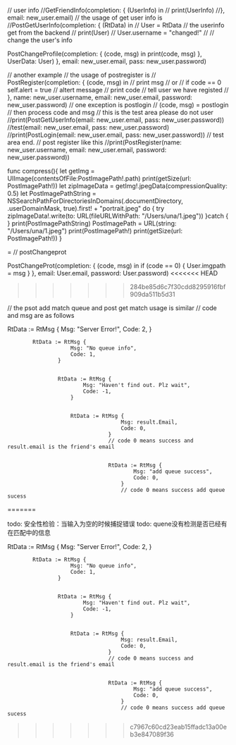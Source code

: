 // user info
//GetFriendInfo(completion: { (UserInfo) in
//    print(UserInfo)
//}, email: new_user.email)
// the usage of get user info is
//PostGetUserInfo(completion: { (RtData) in
//    User = RtData // the userinfo get from the backend
//    print(User)
//    User.username = "changed!"
//    // change the user's info

   PostChangeProfile(completion: { (code, msg) in
        print(code, msg)
    }, UserData: User)
}, email: new_user.email, pass: new_user.password)

// another example
// the usage of postregister is
// PostRegister(completion: { (code, msg) in
    // print msg
    // or // if code == 0 self.alert = true
    // altert message
    // print code
    // tell user we have registed
// }, name: new_user.username, email: new_user.email, password: new_user.password)
// one exception is postlogin
// (code, msg) = postlogin
// then process code and msg
// this is the test area please do not user
//print(PostGetUserInfo(email: new_user.email, pass: new_user.password))
//test(email: new_user.email, pass: new_user.password)
//print(PostLogin(email: new_user.email, pass: new_user.password))
// test area end.
// post register like this
//print(PostRegister(name: new_user.username, email: new_user.email, password: new_user.password))


func compress(){
    let getImg = UIImage(contentsOfFile:PostImagePath!.path)
    print(getSize(url: PostImagePath!))
    let zipImageData = getImg!.jpegData(compressionQuality: 0.5)
    let PostImagePathString = NSSearchPathForDirectoriesInDomains(.documentDirectory, .userDomainMask, true).first! + "portrait.jpeg"
    do {
        try zipImageData!.write(to: URL(fileURLWithPath: "/Users/una/1.jpeg"))
    }catch {
    }
    print(PostImagePathString)
    PostImagePath = URL(string: "/Users/una/1.jpeg")
    print(PostImagePath!)
    print(getSize(url: PostImagePath!))
}


=
// postChangeprot 


PostChangeProt(completion: { (code, msg) in
    if (code == 0) {
        User.imgpath = msg
    }
}, email: User.email, password: User.password)
<<<<<<< HEAD
>>>>>>> 284be85d6c7f30cdd8295916fbf909da511b5d31

// the psot add match queue and post get match usage is similar
// code and msg are as follows

RtData := RtMsg {
                Msg: "Server Error!",
                Code: 2,
            }
            
            RtData := RtMsg {
                        Msg: "No queue info",
                        Code: 1,
                    }
                    
                    
                    RtData := RtMsg {
                            Msg: "Haven't find out. Plz wait",
                            Code: -1,
                        }
                        
                        
                        RtData := RtMsg {
                                        Msg: result.Email,
                                        Code: 0,
                                    }
                                    // code 0 means success and result.email is the friend's email
                                    
                                    
                                    RtData := RtMsg {
                                            Msg: "add queue success",
                                            Code: 0,
                                        }
                                        // code 0 means success add queue sucess 
=======



todo: 安全性检验：当输入为空的时候捕捉错误
todo: quene没有检测是否已经有在匹配中的信息

RtData := RtMsg {
                Msg: "Server Error!",
                Code: 2,
            }
            
            RtData := RtMsg {
                        Msg: "No queue info",
                        Code: 1,
                    }
                    
                    
                    RtData := RtMsg {
                            Msg: "Haven't find out. Plz wait",
                            Code: -1,
                        }
                        
                        
                        RtData := RtMsg {
                                        Msg: result.Email,
                                        Code: 0,
                                    }
                                    // code 0 means success and result.email is the friend's email
                                    
                                    
                                    RtData := RtMsg {
                                            Msg: "add queue success",
                                            Code: 0,
                                        }
                                        // code 0 means success add queue sucess 

>>>>>>> c7967c60cd23eab15ffadc13a00eb3e847089f36
